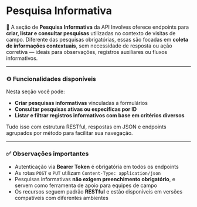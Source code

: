 # Pesquisa Informativa

📝 A seção de **Pesquisa Informativa** da API Involves oferece endpoints para **criar, listar e consultar pesquisas** utilizadas no contexto de visitas de campo. Diferente das pesquisas obrigatórias, essas são focadas em **coleta de informações contextuais**, sem necessidade de resposta ou ação corretiva — ideais para observações, registros auxiliares ou fluxos informativos.

***

### ⚙️ Funcionalidades disponíveis

Nesta seção você pode:

* **Criar pesquisas informativas** vinculadas a formulários
* **Consultar pesquisas ativas ou específicas por ID**
* **Listar e filtrar registros informativos com base em critérios diversos**

Tudo isso com estrutura RESTful, respostas em JSON e endpoints agrupados por método para facilitar sua navegação.

***

### ✅ Observações importantes

* Autenticação via **Bearer Token** é obrigatória em todos os endpoints
* As rotas `POST` e `PUT` utilizam `Content-Type: application/json`
* Pesquisas informativas **não exigem preenchimento obrigatório**, e servem como ferramenta de apoio para equipes de campo
* Os recursos seguem padrão **RESTful** e estão disponíveis em versões compatíveis com diferentes ambientes

